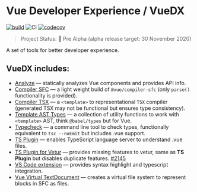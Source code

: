 # Vue Developer Experience / VueDX 

[![build](https://travis-ci.org/znck/vue-developer-experience.svg?branch=master)](https://travis-ci.org/znck/vue-developer-experience) ![CI](https://github.com/znck/vue-developer-experience/workflows/CI/badge.svg) [![codecov](https://codecov.io/gh/znck/vue-developer-experience/branch/master/graph/badge.svg?token=EF8TMXJK2D)](https://codecov.io/gh/znck/vue-developer-experience/)

> Project Status: 🚨 Pre Alpha (alpha release target: 30 November 2020)

A set of tools for better developer experience.

## VueDX includes:

- [Analyze](./packages/vue-virtual-textdocument) — statically analyzes Vue components and provides API info.
- [Compiler SFC](./packages/compiler-sfc) — a light weight build of `@vue/compiler-sfc` (only `parse()` functionality is provided).
- [Compiler TSX](./packages/compiler-tsx) — a `<template>` to representational `TSX` compiler (generated TSX may not be functional but ensures type consistency).
- [Template AST Types](./packages/template-ast-types) — a collection of utility functions to work with `<template>` AST, think `@babel/types` but for Vue.
- [Typecheck](./packages/typecheck) — a command line tool to check types, functionally equivalent to `tsc --noEmit` but includes .vue support.
- [TS Plugin](./packages/typescript-plugin-vue) — enables TypeScript language server to understand .vue files.
- [TS Plugin for Vetur](./packages/typescript-vetur) — provides missing features to vetur, same as **TS Plugin** but disables duplicate features. [#2145](https://github.com/vuejs/vetur/pull/2145)
- [VS Code extension](./extensions/vscode) — provides syntax highlight and typescript integration.
- [Vue Virtual TextDocument](./packages/vue-virtual-textdocument) — creates a virtual file system to represent blocks in SFC as files.
